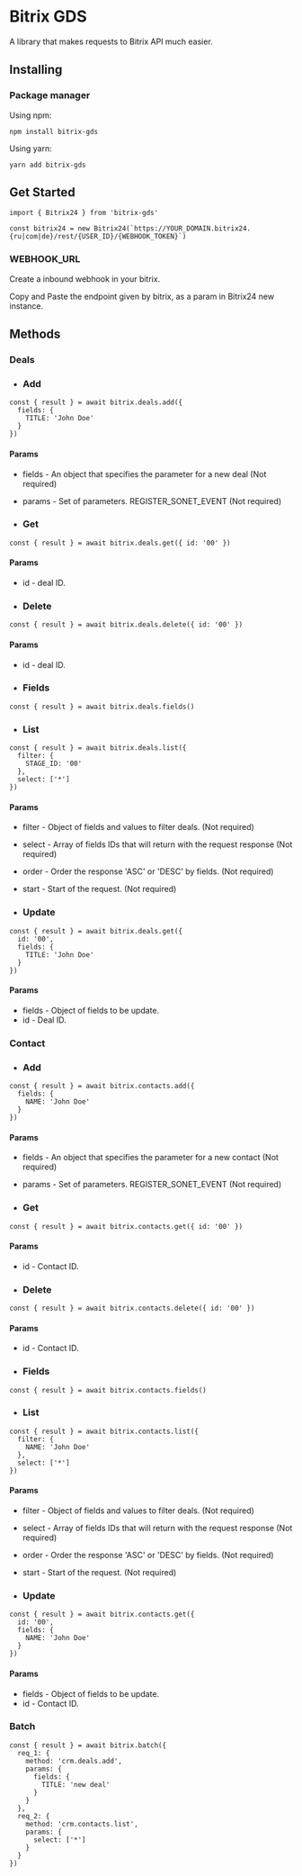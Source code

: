 # Bitrix GDS

A library that makes requests to Bitrix API much easier.

## Installing

### Package manager

Using npm:

```
npm install bitrix-gds
```

Using yarn:

```
yarn add bitrix-gds
```
## Get Started


```
import { Bitrix24 } from 'bitrix-gds'

const bitrix24 = new Bitrix24(`https://YOUR_DOMAIN.bitrix24.{ru|com|de}/rest/{USER_ID}/{WEBHOOK_TOKEN}`)
```

### WEBHOOK_URL
  Create a inbound webhook in your bitrix.

  Copy and Paste the endpoint given by bitrix, as a param in Bitrix24 new instance.

## Methods

### Deals

* ### Add
```
const { result } = await bitrix.deals.add({ 
  fields: {
    TITLE: 'John Doe'
  }
})
```
#### Params
* fields - An object that specifies the parameter for a new deal (Not required)
* params - Set of parameters. REGISTER_SONET_EVENT (Not required)


* ### Get
```
const { result } = await bitrix.deals.get({ id: '00' })
```

#### Params
* id - deal ID.

* ### Delete
```
const { result } = await bitrix.deals.delete({ id: '00' })
```

#### Params
* id - deal ID.

* ### Fields
```
const { result } = await bitrix.deals.fields()
```

* ### List
```
const { result } = await bitrix.deals.list({
  filter: {
    STAGE_ID: '00'
  },
  select: ['*']
})
```

#### Params
* filter - Object of fields and values to filter deals. (Not required)
* select - Array of fields IDs that will return with the request response (Not required)
* order - Order the response 'ASC' or 'DESC' by fields. (Not required)
* start - Start of the request. (Not required)

* ### Update
```
const { result } = await bitrix.deals.get({ 
  id: '00',
  fields: {
    TITLE: 'John Doe'
  }
})
```

#### Params
* fields - Object of fields to be update.
* id - Deal ID.


### Contact

* ### Add
```
const { result } = await bitrix.contacts.add({ 
  fields: {
    NAME: 'John Doe'
  }
})
```

#### Params
* fields - An object that specifies the parameter for a new contact (Not required)
* params - Set of parameters. REGISTER_SONET_EVENT (Not required)

* ### Get
```
const { result } = await bitrix.contacts.get({ id: '00' })
```

#### Params
* id - Contact ID.

* ### Delete
```
const { result } = await bitrix.contacts.delete({ id: '00' })
```

#### Params
* id - Contact ID.

* ### Fields
```
const { result } = await bitrix.contacts.fields()
```

* ### List
```
const { result } = await bitrix.contacts.list({
  filter: {
    NAME: 'John Doe'
  },
  select: ['*']
})
```

#### Params
* filter - Object of fields and values to filter deals. (Not required)
* select - Array of fields IDs that will return with the request response (Not required)
* order - Order the response 'ASC' or 'DESC' by fields. (Not required)
* start - Start of the request. (Not required)

* ### Update
```
const { result } = await bitrix.contacts.get({ 
  id: '00',
  fields: {
    NAME: 'John Doe'
  }
})
```

#### Params
* fields - Object of fields to be update.
* id - Contact ID.

### Batch

```
const { result } = await bitrix.batch({ 
  req_1: {
    method: 'crm.deals.add',
    params: {
      fields: {
        TITLE: 'new deal'
      }
    }
  },
  req_2: {
    method: 'crm.contacts.list',
    params: {
      select: ['*']
    }
  }
})
```